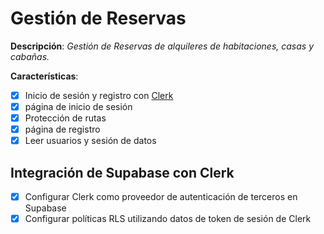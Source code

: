 # Gestión de Reservas

__Descripción__:
_Gestión de Reservas de alquileres de habitaciones, casas y cabañas._

__Características__:

- [x] Inicio de sesión y registro con [Clerk](https://clerk.com/)
- [x] página de inicio de sesión
- [x] Protección de rutas
- [x] página de registro
- [x] Leer usuarios y sesión de datos

## Integración de Supabase con Clerk

- [x] Configurar Clerk como proveedor de autenticación de terceros en Supabase
- [x] Configurar políticas RLS utilizando datos de token de sesión de Clerk